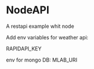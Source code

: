 # NodeAPI
A restapi example whit node

Add env variables for weather api:

RAPIDAPI_KEY

env for mongo DB:
MLAB_URI